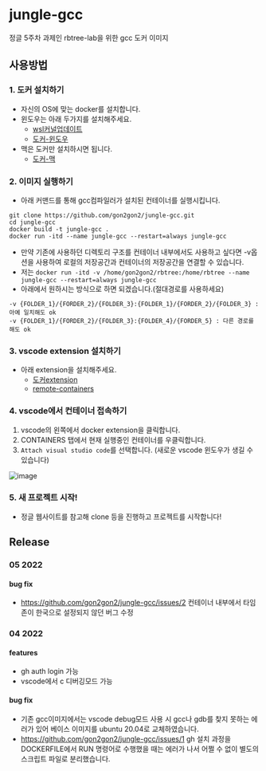 # jungle-gcc
정글 5주차 과제인 rbtree-lab을 위한 gcc 도커 이미지


## 사용방법
### 1. 도커 설치하기
- 자신의 OS에 맞는 docker를 설치합니다.
- 윈도우는 아래 두가지를 설치해주세요.
    - [wsl커널업데이트](https://docs.microsoft.com/windows/wsl/wsl2-kernel)
    - [도커-윈도우](https://docs.docker.com/desktop/windows/install/)
- 맥은 도커만 설치하시면 됩니다.
    - [도커-맥](https://docs.docker.com/desktop/mac/install/)

### 2. 이미지 실행하기
- 아래 커맨드를 통해 gcc컴파일러가 설치된 컨테이너를 실행시킵니다.
```
git clone https://github.com/gon2gon2/jungle-gcc.git
cd jungle-gcc
docker build -t jungle-gcc .
docker run -itd --name jungle-gcc --restart=always jungle-gcc
```
- 만약 기존에 사용하던 디렉토리 구조를 컨테이너 내부에서도 사용하고 싶다면 -v옵션을 사용하여 로컬의 저장공간과 컨테이너의 저장공간을 연결할 수 있습니다.
- 저는 `docker run -itd -v /home/gon2gon2/rbtree:/home/rbtree --name jungle-gcc --restart=always jungle-gcc`
- 아래에서 원하시는 방식으로 하면 되겠습니다.(절대경로를 사용하세요)
```
-v {FOLDER_1}/{FORDER_2}/{FOLDER_3}:{FOLDER_1}/{FORDER_2}/{FOLDER_3} : 아예 일치해도 ok
-v {FOLDER_1}/{FORDER_2}/{FOLDER_3}:{FOLDER_4}/{FORDER_5} : 다른 경로를 해도 ok
```

### 3. vscode extension 설치하기
- 아래 extension을 설치해주세요.
  - [도커extension](https://marketplace.visualstudio.com/items?itemName=ms-azuretools.vscode-docker)
  - [remote-containers](https://marketplace.visualstudio.com/items?itemName=ms-vscode-remote.remote-containers)


### 4. vscode에서 컨테이너 접속하기
1. vscode의 왼쪽에서 docker extension을 클릭합니다.
2. CONTAINERS 탭에서 현재 실행중인 컨테이너를 우클릭합니다.
3. `Attach visual studio code`를 선택합니다. (새로운 vscode 윈도우가 생길 수 있습니다)

![image](https://user-images.githubusercontent.com/62205620/165768380-bf59cb64-253c-44b0-9dbe-9c2f1d1285f3.png)

### 5. 새 프로젝트 시작!
- 정글 웹사이트를 참고해 clone 등을 진행하고 프로젝트를 시작합니다!


## Release
### 05 2022
#### bug fix
- https://github.com/gon2gon2/jungle-gcc/issues/2 컨테이너 내부에서 타임존이 한국으로 설정되지 않던 버그 수정


### 04 2022
#### features
- gh auth login 가능
- vscode에서 c 디버깅모드 가능
#### bug fix
- 기존 gcc이미지에서는 vscode debug모드 사용 시 gcc나 gdb를 찾지 못하는 에러가 있어 베이스 이미지를 ubuntu 20.04로 교체하였습니다.
- https://github.com/gon2gon2/jungle-gcc/issues/1 gh 설치 과정을 DOCKERFILE에서 RUN 명령어로 수행했을 때는 에러가 나서 어쩔 수 없이 별도의 스크립트 파일로 분리했습니다.
